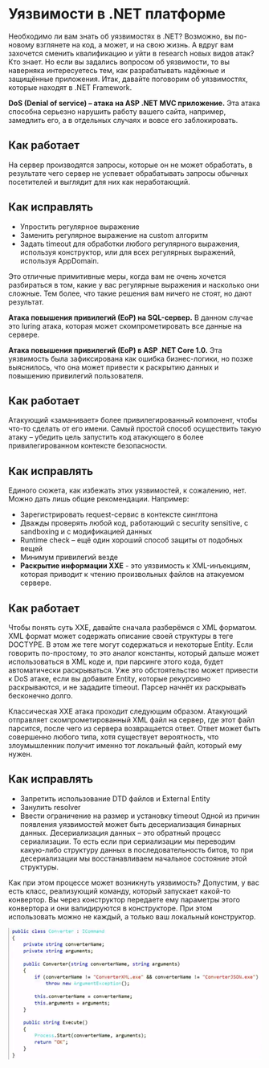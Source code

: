 # Уязвимости в .NET платформе

Необходимо ли вам знать об уязвимостях в .NET? Возможно, вы по-новому взглянете на код, а может, и на свою жизнь. А вдруг вам захочется сменить квалификацию и уйти в research новых видов атак? Кто знает. Но если вы задались вопросом об уязвимости, то вы наверняка интересуетесь тем, как разрабатывать надёжные и защищённые приложения.
Итак, давайте поговорим об уязвимостях, которые находят в .NET Framework. 

**DoS (Denial of service) – атака на ASP .NET MVC приложение.** Эта атака способна серьезно нарушить работу вашего сайта, например, замедлить его, а в отдельных случаях и вовсе его заблокировать. 
## Как работает

На сервер производятся запросы, которые он не может обработать, в результате чего сервер не успевает обрабатывать запросы обычных посетителей и выглядит для них как неработающий.
## Как исправлять

* Упростить регулярное выражение
* Заменить регулярное выражение на custom алгоритм
* Задать timeout для обработки любого регулярного выражения, используя конструктор, или для всех регулярных выражений, используя AppDomain.

Это отличные примитивные меры, когда вам не очень хочется разбираться в том, какие у вас регулярные выражения и насколько они сложные. Тем более, что такие решения вам ничего не стоят, но дают результат.

**Атака повышения привилегий (ЕоР) на SQL-сервер.** В данном случае это luring атака, которая может скомпрометировать все данные на сервере.

**Атака повышения привилегий (ЕоР) в ASP .NET Core 1.0.** Эта уязвимость была зафиксирована как ошибка бизнес-логики, но позже выяснилось, что она может привести к раскрытию данных и повышению привилегий пользователя.
## Как работает

Атакующий «заманивает» более привилегированный компонент, чтобы что-то сделать от его имени. Самый простой способ осуществить такую атаку – убедить цель запустить код атакующего в более привилегированном контексте безопасности.
## Как исправлять

Единого сюжета, как избежать этих уязвимостей, к сожалению, нет. Можно дать лишь общие рекомендации. Например:
* Зарегистрировать request-сервис в контексте синглтона
* Дважды проверять любой код, работающий с security sensitive, c sandboxing и с модификацией данных
* Runtime check – ещё один хороший способ защиты от подобных вещей
* Минимум привилегий везде
* **Раскрытие информации ХХЕ** -  это уязвимость к XML-инъекциям, которая приводит к чтению произвольных файлов на атакуемом сервере.
## Как работает

Чтобы понять суть ХХЕ, давайте сначала разберёмся с ХМL форматом. ХМL формат может содержать описание своей структуры в теге DOCTYPE. В этом же теге могут содержаться и некоторые Entity. Если говорить по-простому, то это аналог константы, который дальше может использоваться в ХМL коде и, при парсинге этого кода, будет автоматически раскрываться. Уже это обстоятельство может привести к DoS атаке, если вы добавите Entity, которые рекурсивно раскрываются, и не зададите timeout. Парсер начнёт их раскрывать бесконечно долго.

Классическая ХХЕ атака проходит следующим образом. Атакующий отправляет скомпрометированный ХМL файл на сервер, где этот файл парсится, после чего из сервера возвращается ответ. Ответ может быть совершенно любого типа, хотя существует вероятность, что злоумышленник получит именно тот локальный файл, который ему нужен.
## Как исправлять

* Запретить использование DTD файлов и External Entity
* Занулить resolver
* Ввести ограничение на размер и установку timeout
Одной из причин появления уязвимостей может быть десериализация бинарных данных. Десериализация данных – это обратный процесс сериализации. То есть если при сериализации мы переводим какую-либо структуру данных в последовательность битов, то при десериализации мы восстанавливаем начальное состояние этой структуры.

Как при этом процессе может возникнуть уязвимость? Допустим, у вас есть класс, реализующий команду, который запускает какой-то конвертор. Вы через конструктор передаете ему параметры этого конвертора и они валидируются в конструкторе. При этом использовать можно не каждый, а только ваш локальный конструктор.

![Alt text](img/screen.PNG?raw=true "CodeExample")
